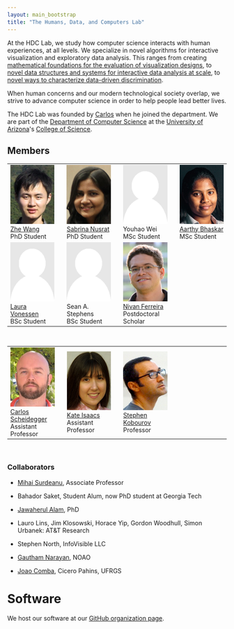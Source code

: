 ```yaml
---
layout: main_bootstrap
title: "The Humans, Data, and Computers Lab"
---
```


At the HDC Lab, we study how computer science interacts with human
experiences, at all levels. We specialize in novel algorithms for
interactive visualization and exploratory data analysis. This ranges
from creating
[mathematical foundations for the evaluation of visualization designs](http://algebraicvis.net),
to
[novel data structures and systems for interactive data analysis at scale](http://nanocubes.net),
to
[novel ways to characterize data-driven discrimination](http://fairness.haverford.edu).

When human concerns and our modern technological society overlap, we
strive to advance computer science in order to help people lead better lives.

The HDC Lab was founded by [Carlos](http://cscheid.net) when he joined
the department. We are part of the
[Department of Computer Science](http://www.cs.arizona.edu) at the
[University of Arizona](http://www.arizona.edu)'s
[College of Science](http://cos.arizona.edu/).

## Members

<table width="98%">
<tr><td width="23%"><img src="headshots/zhe.jpg" alt="Zhe Wang"><br><a href="http://www.z-wang.com">Zhe Wang</a><br>PhD Student</td>
    <td width="2%"></td>
    <td width="23%"><img src="headshots/sabrinanusrat.jpg" alt="Sabrina Nusrat"><br><a href="http://www.cs.arizona.edu/~sabrinanusrat/">Sabrina Nusrat</a><br>PhD Student</td>
	<td width="2%"></td>
    <td width="23%"><img src="headshots/placeholder.png" alt="Youhao Wei"><br>Youhao Wei<br>MSc Student</td>
    <td width="2%"></td>
	<td width="23%"><img src="headshots/aarthysb.jpg" alt="Aarthy Bhaskar"><br><a href="http://aarthysb.com">Aarthy Bhaskar</a><br>MSc Student</td>
</tr>
<tr><td width="23%"><img src="headshots/placeholder.png" alt="Laura Souza Vonessen"><br><a href="#">Laura Vonessen</a><br>BSc Student</td>
    <td width="2%"></td>
    <td width="23%"><img src="headshots/placeholder.png" alt="Sean A. Stephens"><br>Sean A. Stephens<br>BSc Student</td>
    <td width="2%"></td>
	<td width="23%"><img src="headshots/nivan.jpg" alt="Nivan Ferreira"><br><a href="http://www.cs.arizona.edu/~nivanferreira">Nivan Ferreira</a><br>Postdoctoral Scholar</td>
    <td width="2%"></td>
	<td width="23%"></td>
</tr>
</table>
<br>

<table width="98%">
<tr><td width="23%"><img src="headshots/cscheid.jpg" alt="Carlos Scheidegger"><br><a href="http://cscheid.net">Carlos Scheidegger</a><br>Assistant Professor</td>
    <td width="2%"></td>
    <td width="23%"><img src="headshots/kisaacs.jpg" alt="Kate Isaacs"><br><a href="#">Kate Isaacs</a><br>Assistant Professor</td>
    <td width="2%"></td>
    <td width="23%"><img src="headshots/skobourov.jpg" alt="Stephen Kobourov"><br><a href="http://www.cs.arizona.edu/~kobourov">Stephen Kobourov</a><br>Professor</td>
    <td width="2%"></td>
	<td width="23%"></td>
</tr>
</table>
<br>

### Collaborators

* [Mihai Surdeanu](http://www.surdeanu.info/mihai/), Associate Professor

* Bahador Saket, Student Alum, now PhD student at Georgia Tech

* [Jawaherul Alam](http://www.cs.arizona.edu/~mjalam/), PhD

* Lauro Lins, Jim Klosowski, Horace Yip, Gordon Woodhull, Simon Urbanek: AT&T Research
  
* Stephen North, InfoVisible LLC

* [Gautham Narayan](http://ast.noao.edu/about/people/narayan), NOAO

* [Joao Comba](http://www.inf.ufrgs.br/~comba/), Cicero Pahins, UFRGS

# Software

We host our software at our [GitHub organization page](http://github.com/hdc-arizona/).
